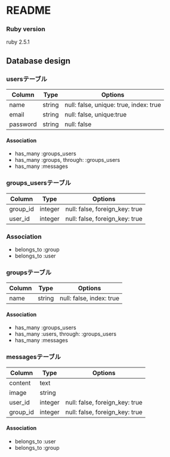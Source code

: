 # README
### Ruby version
ruby 2.5.1

## Database design

### usersテーブル
|Column|Type|Options|
|------|----|-------|
|name|string|null: false, unique: true, index: true|
|email|string|null: false, unique:true|
|password|string|null: false|
#### Association
- has_many :groups_users
- has_many :groups, through: :groups_users
- has_many :messages

### groups_usersテーブル
|Column|Type|Options|
|------|----|-------|
|group_id|integer|null: false, foreign_key: true|
|user_id|integer|null: false, foreign_key: true|
### Association
- belongs_to :group
- belongs_to :user

### groupsテーブル
|Column|Type|Options|
|------|----|-------|
|name|string|null: false, index: true|
#### Association
- has_many :groups_users
- has_many  :users,  through:  :groups_users
- has_many :messages


### messagesテーブル
|Column|Type|Options|
|------|----|-------|
|content|text||
|image|string||
|user_id|integer|null: false, foreign_key: true|
|group_id|integer|null: false, foreign_key: true|
#### Association
- belongs_to :user
- belongs_to :group